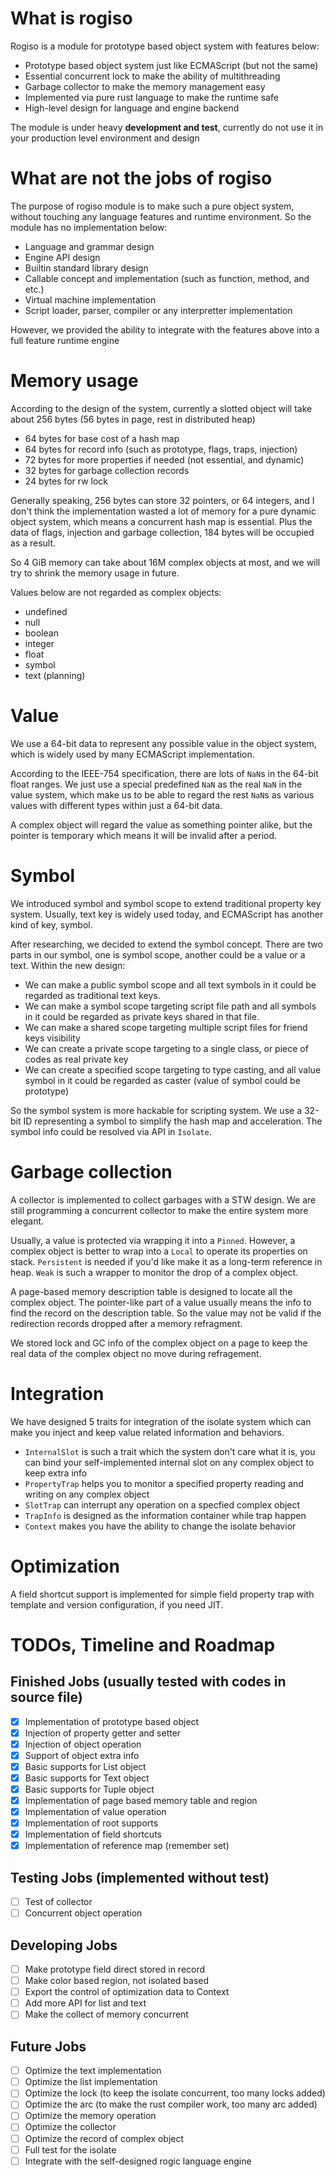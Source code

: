 # What is rogiso

Rogiso is a module for prototype based object system with features below:

* Prototype based object system just like ECMAScript (but not the same)
* Essential concurrent lock to make the ability of multithreading
* Garbage collector to make the memory management easy
* Implemented via pure rust language to make the runtime safe
* High-level design for language and engine backend

The module is under heavy **development and test**, currently do not use 
it in your production level environment and design

# What are not the jobs of rogiso

The purpose of rogiso module is to make such a pure object system, without 
touching any language features and runtime environment. So the module has 
no implementation below:

* Language and grammar design
* Engine API design 
* Builtin standard library design
* Callable concept and implementation (such as function, method, and etc.)
* Virtual machine implementation
* Script loader, parser, compiler or any interpretter implementation

However, we provided the ability to integrate with the features above into
a full feature runtime engine

# Memory usage

According to the design of the system, currently a slotted object will take
about 256 bytes (56 bytes in page, rest in distributed heap)

* 64 bytes for base cost of a hash map
* 64 bytes for record info (such as prototype, flags, traps, injection)
* 72 bytes for more properties if needed (not essential, and dynamic)
* 32 bytes for garbage collection records
* 24 bytes for rw lock

Generally speaking, 256 bytes can store 32 pointers, or 64 integers, and 
I don't think the implementation wasted a lot of memory for a pure dynamic 
object system, which means a concurrent hash map is essential. Plus the 
data of flags, injection and garbage collection, 184 bytes will be 
occupied as a result.

So 4 GiB memory can take about 16M complex objects at most, and we will 
try to shrink the memory usage in future. 

Values below are not regarded as complex objects:

* undefined
* null
* boolean
* integer
* float
* symbol
* text (planning)

# Value

We use a 64-bit data to represent any possible value in the object 
system, which is widely used by many ECMAScript implementation.

According to the IEEE-754 specification, there are lots of `NaN`s in the 
64-bit float ranges. We just use a special predefined `NaN` as the real 
`NaN` in the value system, which make us to be able to regard the rest 
`NaN`s as various values with different types within just a 64-bit data.

A complex object will regard the value as something pointer alike, but
the pointer is temporary which means it will be invalid after a period.

# Symbol

We introduced symbol and symbol scope to extend traditional property key
system. Usually, text key is widely used today, and ECMAScript has another
kind of key, symbol. 

After researching, we decided to extend the symbol concept. There are two
parts in our symbol, one is symbol scope, another could be a value or a 
text. Within the new design:

* We can make a public symbol scope and all 
  text symbols in it could be regarded as traditional text keys. 
* We can make a symbol scope targeting script file path and all 
  symbols in it could be regarded as private keys shared in that file. 
* We can make a shared scope targeting multiple script files for friend 
  keys visibility
* We can create a private scope targeting to a single class, or piece of 
  codes as real private key
* We can create a specified scope targeting to type casting, and all 
  value symbol in it could be regarded as caster (value of symbol could 
  be prototype)

So the symbol system is more hackable for scripting system. We use a 
32-bit ID representing a symbol to simplify the hash map and acceleration. 
The symbol info could be resolved via API in `Isolate`.

# Garbage collection

A collector is implemented to collect garbages with a STW design. We are
still programming a concurrent collector to make the entire system more
elegant.

Usually, a value is protected via wrapping it into a `Pinned`. However, a
complex object is better to wrap into a `Local` to operate its properties
on stack. `Persistent` is needed if you'd like make it as a long-term 
reference in heap. `Weak` is such a wrapper to monitor the drop of a 
complex object.

A page-based memory description table is designed to locate all the 
complex object. The pointer-like part of a value usually means the info
to find the record on the description table. So the value may not be 
valid if the redirection records dropped after a memory refragment. 

We stored lock and GC info of the complex object on a page to keep the 
real data of the complex object no move during refragement.

# Integration

We have designed 5 traits for integration of the isolate system which 
can make you inject and keep value related information and behaviors.

* `InternalSlot` is such a trait which the system don't care what it is, 
  you can bind your self-implemented internal slot on any complex object
  to keep extra info
* `PropertyTrap` helps you to monitor a specified property reading and 
  writing on any complex object
* `SlotTrap` can interrupt any operation on a specfied complex object
* `TrapInfo` is designed as the information container while trap happen
* `Context` makes you have the ability to change the isolate behavior

# Optimization

A field shortcut support is implemented for simple field property trap
with template and version configuration, if you need JIT.

# TODOs, Timeline and Roadmap

## Finished Jobs (usually tested with codes in source file)

* [x] Implementation of prototype based object
* [x] Injection of property getter and setter
* [x] Injection of object operation
* [x] Support of object extra info
* [x] Basic supports for List object
* [x] Basic supports for Text object
* [x] Basic supports for Tuple object
* [x] Implementation of page based memory table and region
* [x] Implementation of value operation
* [x] Implementation of root supports
* [x] Implementation of field shortcuts
* [x] Implementation of reference map (remember set)

## Testing Jobs (implemented without test)

* [ ] Test of collector
* [ ] Concurrent object operation

## Developing Jobs

* [ ] Make prototype field direct stored in record
* [ ] Make color based region, not isolated based
* [ ] Export the control of optimization data to Context
* [ ] Add more API for list and text
* [ ] Make the collect of memory concurrent

## Future Jobs

* [ ] Optimize the text implementation
* [ ] Optimize the list implementation
* [ ] Optimize the lock (to keep the isolate concurrent, too many locks added)
* [ ] Optimize the arc (to make the rust compiler work, too many arc added)
* [ ] Optimize the memory operation
* [ ] Optimize the collector
* [ ] Optimize the record of complex object
* [ ] Full test for the isolate
* [ ] Integrate with the self-designed rogic language engine 
